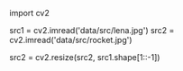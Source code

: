 import cv2

src1 = cv2.imread('data/src/lena.jpg')
src2 = cv2.imread('data/src/rocket.jpg')

src2 = cv2.resize(src2, src1.shape[1::-1])

